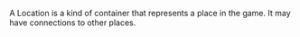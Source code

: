 A Location is a kind of container that represents a place in the game. It may have connections to other places.